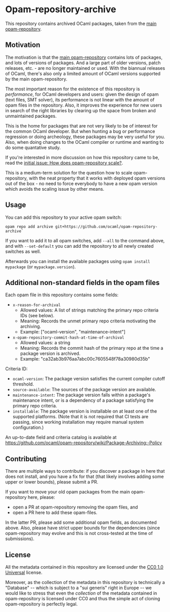 # Opam-repository-archive

This repository contains archived OCaml packages, taken from the [main opam-repository](https://github.com/ocaml/opam-repository).

## Motivation

The motivation is that the [main opam-repository](https://github.com/ocaml/opam-repository) contains lots of packages, and lots of versions of packages. And a large part of older versions, patch releases, etc. - are no longer maintained or used. With the biannual releases of OCaml, there's also only a limited amount of OCaml versions supported by the main opam-repository.

The most important reason for the existence of this repository is *performance*, for OCaml developers and users: given the design of opam (text files, SMT solver), its performance is not linear with the amount of opam files in the repository. Also, it improves the experience for new users in search of the right libraries by clearing up the space from broken and unmaintained packages.

This is the home for packages that are not very likely to be of interest for the common OCaml developer. But when hunting a bug or performance regression or doing archeology, these packages may be very useful for you. Also, when doing changes to the OCaml compiler or runtime and wanting to do some quantative study.

If you're interested in more discussion on how this repository came to be, read the [initial issue: How does opam-repository scale?](https://github.com/ocaml/opam-repository/issues/23789).

This is a medium-term solution for the question how to scale opam-repository, with the neat property that it works with deployed opam versions out of the box - no need to force everybody to have a new opam version which avoids the scaling issue by other means.

## Usage

You can add this repository to your active opam switch:

    opam repo add archive git+https://github.com/ocaml/opam-repository-archive`


If you want to add it to all opam switches, add `--all` to the command above, and with `--set-default` you can add the repository to all newly created switches as well.

Afterwards you can install the available packages using `opam install mypackage` (or `mypackage.version`).

## Additional non-standard fields in the opam files

Each opam file in this repository contains some fields:

- `x-reason-for-archival`
  - Allowed values: A list of strings matching the primary repo criteria IDs (see below).
  - Meaning: Records the unmet primary repo criteria motivating the archiving.
  - Example: ["ocaml-version", "maintenance-intent"]
- `x-opam-repository-commit-hash-at-time-of-archival`
  - Allowed values: a string
  - Meaning: Records the commit hash of the primary repo at the time a package version is archived.
  - Example: "ca32ab3b976aa7abc00c7605548f78a30980d35b"

Criteria ID:
- `ocaml-version`: The package version satisfies the current compiler cutoff threshold.
- `source-available`: The sources of the package version are available.
- `maintenance-intent`: The package version falls within a package's maintenance intent, or is a dependency of a package satisfying the primary repo criteria.
- `installable`: The package version is installable on at least one of the supported platforms. (Note that it is not required that CI tests are passing, since working installation may require manual system configuration.)

An up-to-date field and criteria catalog is available at https://github.com/ocaml/opam-repository/wiki/Package-Archiving:-Policy

## Contributing

There are multiple ways to contribute: if you discover a package in here that does not install, and you have a fix for that (that likely involves adding some upper or lower bounds), please submit a PR.

If you want to move your old opam packages from the main opam-repository here, please:
- open a PR at opam-repository removing the opam files, and
- open a PR here to add these opam-files.

In the latter PR, please add some additional opam fields, as documented above.
Also, please have strict upper bounds for the dependencies (since opam-repository may evolve and this is not cross-tested at the time of submissions).

## License

All the metadata contained in this repository are licensed under the [CC0 1.0 Universal](http://creativecommons.org/publicdomain/zero/1.0/) license.

Moreover, as the collection of the metadata in this repository is technically a "Database" -- which is subject to a "sui generis" right in Europe -- we would like to stress that even the *collection* of the metadata contained in opam-repository is licensed under CC0 and thus the simple act of cloning opam-repository is perfectly legal.
